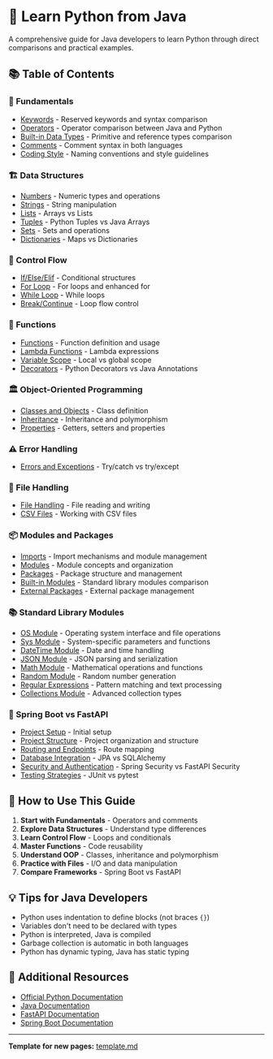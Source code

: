 # 🐍 Learn Python from Java

A comprehensive guide for Java developers to learn Python through direct comparisons and practical examples.

## 📚 Table of Contents

### 🔧 Fundamentals
- [Keywords](fundamentals/keywords.md) - Reserved keywords and syntax comparison
- [Operators](fundamentals/operators.md) - Operator comparison between Java and Python
- [Built-in Data Types](fundamentals/built-in-data-types.md) - Primitive and reference types comparison
- [Comments](fundamentals/comments.md) - Comment syntax in both languages
- [Coding Style](fundamentals/coding-style.md) - Naming conventions and style guidelines

### 🏗️ Data Structures
- [Numbers](data-structures/numbers.md) - Numeric types and operations
- [Strings](data-structures/string.md) - String manipulation
- [Lists](data-structures/list.md) - Arrays vs Lists
- [Tuples](data-structures/tuple.md) - Python Tuples vs Java Arrays
- [Sets](data-structures/set.md) - Sets and operations
- [Dictionaries](data-structures/dictionary.md) - Maps vs Dictionaries

### 🔄 Control Flow
- [If/Else/Elif](control-flow/if-else-elif.md) - Conditional structures
- [For Loop](control-flow/for-loop.md) - For loops and enhanced for
- [While Loop](control-flow/while-loop.md) - While loops
- [Break/Continue](control-flow/break-continue.md) - Loop flow control

### 🎯 Functions
- [Functions](functions/functions.md) - Function definition and usage
- [Lambda Functions](functions/lambda-function.md) - Lambda expressions
- [Variable Scope](functions/variables-scope.md) - Local vs global scope
- [Decorators](functions/decorators.md) - Python Decorators vs Java Annotations

### 🏛️ Object-Oriented Programming
- [Classes and Objects](oop/classes-and-objects.md) - Class definition
- [Inheritance](oop/inheritance.md) - Inheritance and polymorphism
- [Properties](oop/properties.md) - Getters, setters and properties

### ⚠️ Error Handling
- [Errors and Exceptions](errors/errors-and-exceptions.md) - Try/catch vs try/except

### 📁 File Handling
- [File Handling](file-handling/file-handling.md) - File reading and writing
- [CSV Files](file-handling/reading-and-writing-csv-files.md) - Working with CSV files

### 📦 Modules and Packages
- [Imports](modules-packages/Imports.md) - Import mechanisms and module management
- [Modules](modules-packages/modules.md) - Module concepts and organization
- [Packages](modules-packages/packages.md) - Package structure and management
- [Built-in Modules](modules-packages/built-in-modules.md) - Standard library modules comparison
- [External Packages](modules-packages/external-packages.md) - External package management

### 📚 Standard Library Modules
- [OS Module](standard-library-modules/os-module.md) - Operating system interface and file operations
- [Sys Module](standard-library-modules/sys-module.md) - System-specific parameters and functions
- [DateTime Module](standard-library-modules/datetime-module.md) - Date and time handling
- [JSON Module](standard-library-modules/json-module.md) - JSON parsing and serialization
- [Math Module](standard-library-modules/math-module.md) - Mathematical operations and functions
- [Random Module](standard-library-modules/random-module.md) - Random number generation
- [Regular Expressions](standard-library-modules/re-module.md) - Pattern matching and text processing
- [Collections Module](standard-library-modules/collections-module.md) - Advanced collection types

### 🚀 Spring Boot vs FastAPI
- [Project Setup](springboot-vs-fastapi/project-setup.md) - Initial setup
- [Project Structure](springboot-vs-fastapi/project-structure.md) - Project organization and structure
- [Routing and Endpoints](springboot-vs-fastapi/routing-endpoints.md) - Route mapping
- [Database Integration](springboot-vs-fastapi/database-integration.md) - JPA vs SQLAlchemy
- [Security and Authentication](springboot-vs-fastapi/security-authentication.md) - Spring Security vs FastAPI Security
- [Testing Strategies](springboot-vs-fastapi/testing-strategies.md) - JUnit vs pytest

## 🎯 How to Use This Guide

1. **Start with Fundamentals** - Operators and comments
2. **Explore Data Structures** - Understand type differences
3. **Learn Control Flow** - Loops and conditionals
4. **Master Functions** - Code reusability
5. **Understand OOP** - Classes, inheritance and polymorphism
6. **Practice with Files** - I/O and data manipulation
7. **Compare Frameworks** - Spring Boot vs FastAPI

## 💡 Tips for Java Developers

- Python uses indentation to define blocks (not braces `{}`)
- Variables don't need to be declared with types
- Python is interpreted, Java is compiled
- Garbage collection is automatic in both languages
- Python has dynamic typing, Java has static typing

## 🔗 Additional Resources

- [Official Python Documentation](https://docs.python.org/3/)
- [Java Documentation](https://docs.oracle.com/en/java/)
- [FastAPI Documentation](https://fastapi.tiangolo.com/)
- [Spring Boot Documentation](https://spring.io/projects/spring-boot)

---

**Template for new pages:** [template.md](template.md)
